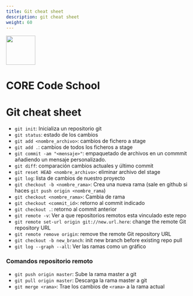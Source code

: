 ```yaml
---
title: Git cheat sheet
description: git cheat sheet
weight: 60
---
```

<img src="https://api.brandy.run/core/logo" width="80"/>

# CORE Code School

# Git cheat sheet

- `git init`: Inicializa un repositorio git
- `git status`: estado de los cambios
- `git add <nombre_archivo>`: cambios de fichero a stage
- `git add .`: cambios de todos los ficheros a stage
- `git commit -am "<mensaje>"`: empaquetado de archivos en un commmit añadiendo un mensaje personalizado.
- `git diff`: comparación cambios actuales y último commit
- `git reset HEAD <nombre_archivo>`: eliminar archivo del stage
- `git log`: lista de cambios de nuestro proyecto
- `git checkout -b <nombre_rama>`: Crea una nueva rama (sale en github si haces `git push origin <nombre_rama`)
- `git checkout <nombre_rama>`: Cambia de rama
- `git checkout <commit_id>`: retorno al commit indicado
- `git checkout .`: retorno al commit anterior
- `git remote -v`: Ver a que repositorios remotos esta vinculado este repo
- `git remote set-url origin git://new.url.here`: change the remote Git repository URL
- `git remote remove origin`: remove the remote Git repository URL
- `git checkout -b new_branch`: init new branch before existing repo pull
- `git log --graph --all`: Ver las ramas como un gráfico

### Comandos repositorio remoto

- `git push origin master`: Sube la rama master a git
- `git pull origin master`: Descarga la rama master a git
- `git merge <rama>`: Trae los cambios de `<rama>` a la rama actual
